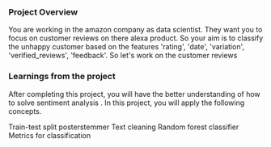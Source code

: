 ### Project Overview

 You are working in the amazon company as data scientist. They want you to focus on customer reviews on there alexa product. So your aim is to classify the unhappy customer based on the features 'rating', 'date', 'variation', 'verified_reviews', 'feedback'. So let's work on the customer reviews


### Learnings from the project

 After completing this project, you will have the better understanding of how to solve sentiment analysis . In this project, you will apply the following concepts.

Train-test split posterstemmer Text cleaning Random forest classifier Metrics for classification


